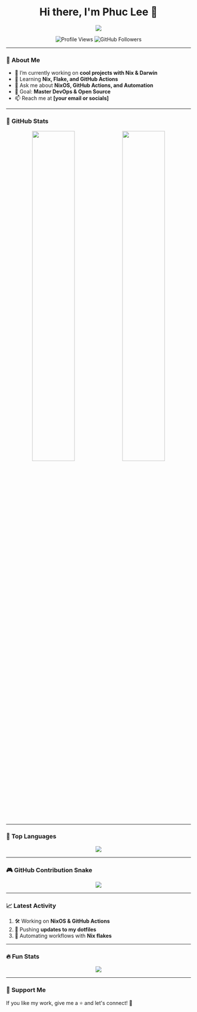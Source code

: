 <h1 align="center">Hi there, I'm Phuc Lee 👋</h1>

<p align="center">
  <img src="https://readme-typing-svg.herokuapp.com?font=Fira+Code&size=22&pause=1000&color=F70000&width=435&lines=Welcome+to+my+GitHub+Profile!;I+love+Coding+%26+Open+Source;Let's+build+something+cool+together!">
</p>

<p align="center">
  <img src="https://komarev.com/ghpvc/?username=phucleeuwu&label=Profile+Views&color=blue&style=flat-square" alt="Profile Views" />
  <img src="https://img.shields.io/github/followers/phucleeuwu?label=Followers&style=flat-square" alt="GitHub Followers" />
</p>

---

### 📌 **About Me**
- 🔭 I’m currently working on **cool projects with Nix & Darwin**
- 🌱 Learning **Nix, Flake, and GitHub Actions**
- 💬 Ask me about **NixOS, GitHub Actions, and Automation**
- 🎯 Goal: **Master DevOps & Open Source**
- 📫 Reach me at **[your email or socials]**

---

### 🚀 **GitHub Stats**
<p align="center">
  <img width="48%" src="https://github-readme-stats.vercel.app/api?username=phucleeuwu&show_icons=true&theme=tokyonight" />
  <img width="48%" src="https://github-readme-streak-stats.herokuapp.com/?user=phucleeuwu&theme=tokyonight" />
</p>

---

### 🌟 **Top Languages**
<p align="center">
  <img src="https://github-readme-stats.vercel.app/api/top-langs/?username=phucleeuwu&layout=compact&theme=tokyonight" />
</p>

---

### 🎮 **GitHub Contribution Snake**
<p align="center">
  <img src="https://github.com/phucleeuwu/phucleeuwu/blob/output/github-contribution-grid-snake.svg" />
</p>

---

### 📈 **Latest Activity**
<!--START_SECTION:activity-->
1. 🛠 Working on **NixOS & GitHub Actions**
2. 🚀 Pushing **updates to my dotfiles**
3. 🎯 Automating workflows with **Nix flakes**
<!--END_SECTION:activity-->

---

### 🔥 **Fun Stats**
<p align="center">
  <img src="https://github-profile-summary-cards.vercel.app/api/cards/profile-details?username=phucleeuwu&theme=tokyonight" />
</p>

---

### 💖 **Support Me**
If you like my work, give me a ⭐ and let's connect! 🚀  

